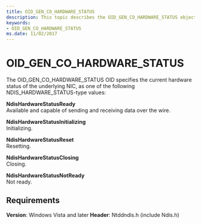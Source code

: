 ```yaml
---
title: OID_GEN_CO_HARDWARE_STATUS
description: This topic describes the OID_GEN_CO_HARDWARE_STATUS object identifier (OID).
keywords:
- OID_GEN_CO_HARDWARE_STATUS
ms.date: 11/02/2017
---
```


# OID_GEN_CO_HARDWARE_STATUS

The OID_GEN_CO_HARDWARE_STATUS OID specifies the current hardware status of the underlying NIC, as one of the following NDIS_HARDWARE_STATUS-type values:

**NdisHardwareStatusReady**  
Available and capable of sending and receiving data over the wire.

**NdisHardwareStatusInitializing**  
Initializing.

**NdisHardwareStatusReset**  
Resetting.

**NdisHardwareStatusClosing**  
Closing.

**NdisHardwareStatusNotReady**  
Not ready.

## Requirements

**Version**: Windows Vista and later
**Header**: Ntddndis.h (include Ndis.h)


